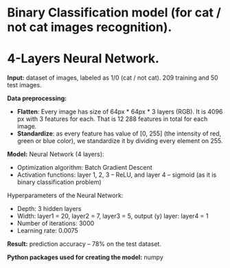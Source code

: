 # Binary Classification model (for cat / not cat images recognition). 
# 4-Layers Neural Network.


**Input:** dataset of images, labeled as 1/0 (cat / not cat). 209 training and 50 test images.

**Data preprocessing:**
- **Flatten**: Every image has size of 64px * 64px * 3 layers (RGB). It is 4096 px with 3 features for each. That is 12 288 features in total for each image.
- **Standardize**: as every feature has value of [0, 255] (the intensity of red, green or blue color), we standardize it by dividing every element on 255.

**Model:**
Neural Network (4 layers):
- Optimization algorithm: Batch Gradient Descent
- Activation functions: layer 1, 2, 3 – ReLU, and layer 4 – sigmoid (as it is binary classification problem)

Hyperparameters of the Neural Network:
-	Depth: 3 hidden layers
-	Width: layer1 = 20, layer2 = 7, layer3 = 5, output (y) layer: layer4 = 1
-	Number of iterations: 3000
-	Learning rate: 0.0075

**Result:** prediction accuracy – 78% on the test dataset.

**Python packages used for creating the model:** numpy
